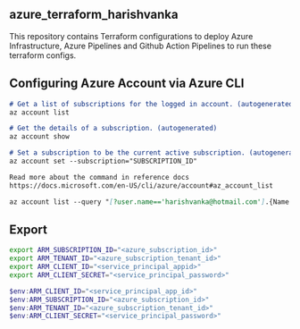 ## azure_terraform_harishvanka
This repository contains Terraform configurations to deploy Azure Infrastructure, Azure Pipelines and Github Action Pipelines to run these terraform configs.

## Configuring Azure Account via Azure CLI

```md
# Get a list of subscriptions for the logged in account. (autogenerated)
az account list

# Get the details of a subscription. (autogenerated)
az account show

# Set a subscription to be the current active subscription. (autogenerated)
az account set --subscription="SUBSCRIPTION_ID"

Read more about the command in reference docs
https://docs.microsoft.com/en-US/cli/azure/account#az_account_list

az account list --query "[?user.name=='harishvanka@hotmail.com'].{Name:name, ID:id, Default:isDefault}" --output Table
```

## Export
```bash
export ARM_SUBSCRIPTION_ID="<azure_subscription_id>"
export ARM_TENANT_ID="<azure_subscription_tenant_id>"
export ARM_CLIENT_ID="<service_principal_appid>"
export ARM_CLIENT_SECRET="<service_principal_password>"
```
```powershell
$env:ARM_CLIENT_ID="<service_principal_app_id>"
$env:ARM_SUBSCRIPTION_ID="<azure_subscription_id>"
$env:ARM_TENANT_ID="<azure_subscription_tenant_id>"
$env:ARM_CLIENT_SECRET="<service_principal_password>"
```